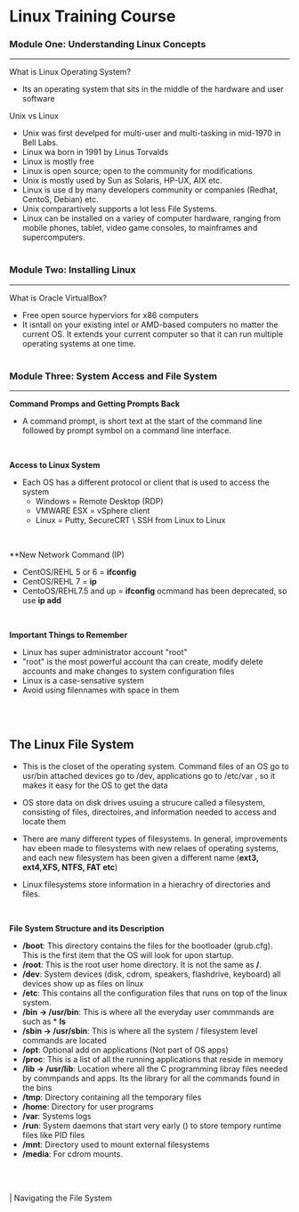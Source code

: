 # Linux Training Course


### Module One: Understanding Linux Concepts
---
What is Linux Operating System?
* Its an operating system that sits in the middle of the hardware and user software  

Unix vs Linux 
* Unix was first develped for multi-user and multi-tasking in mid-1970 in Bell Labs. 
* Linux wa born in 1991  by Linus Torvalds
* Linux is mostly free
* Linux is open source; open to the community for modifications
* Unix is mostly used by Sun as Solaris, HP-UX, AIX etc. 
* Linux is use d by many developers community or companies (Redhat, CentoS, Debian) etc. 
* Unix comparartively supports a lot less File Systems. 
* Linux can be installed on a variey of computer hardware, ranging from mobile phones, tablet, video game consoles, to mainframes and supercomputers. 
<br><br>
### Module Two: Installing Linux
---
What is Oracle VirtualBox? 
* Free open source hyperviors for x86 computers 
* It isntall on your existing intel or AMD-based computers no matter the current OS. It extends your current computer so that it can run multiple operating systems at one time. 
<br><br>
### Module Three: System Access and File System
---


**Command Promps and Getting Prompts Back**
* A command prompt, is short text at the start of the command line followed by prompt symbol on a command line interface. 

<br>

**Access to Linux System**
* Each OS has a different protocol or client that is used to access the system
    * Windows = Remote Desktop (RDP)
    * VMWARE ESX = vSphere client 
    * Linux = Putty, SecureCRT \ SSH from Linux to Linux

<br>

**New Network Command (IP)
* CentOS/REHL 5 or 6  = **ifconfig**
* CentOS/REHL 7 = **ip**
* CentoOS/REHL7.5 and up = **ifconfig** ocmmand has been deprecated, so use **ip add**

<br> 


**Important Things to Remember**
* Linux has super administrator account "root"
* "root" is the most powerful account tha can create, modify delete accounts and make changes to system configuration files
* Linux is a case-sensative system
* Avoid using filennames with space in them

<br> <br>

## The Linux File System
* This is the closet of the operating system. Command files of an OS go to usr/bin attached devices go to /dev, applications go to /etc/var , so it makes it easy for the OS to get the data

* OS store data on disk drives usuing a strucure called a filesystem, consisting of files, directoires, and information needed to access and locate them 
* There are many different types of filesystems. In general, improvements hav ebeen made to filesystems with new relaes of operating systems, and each new filesystem has been given a different name (**ext3, ext4,XFS, NTFS, FAT etc**)
* Linux filesystems store information in a hierachry of directories and files.

<br>

**File System Structure and its Description**

* **/boot**: This directory contains the files for the bootloader (grub.cfg). This is the first item that the OS will look for upon startup. <br>
* **/root**: This is the root user home directory. It is not the same as **/**. <br> 
* **/dev**:  System devices (disk, cdrom, speakers, flashdrive, keyboard) all devices show up as files on linux <br>
* **/etc**: This contains all the configuration files that runs on top of the linux system.  <br>
* **/bin -> /usr/bin**:  This is where all the everyday user commmands are such as * **ls** <br>
* **/sbin -> /usr/sbin**: This is where all the system / filesystem level commands are located <br>
* **/opt**: Optional add on applications (Not part of OS apps)
* **/proc**: This is a list of all the running applications that reside in memory
* **/lib -> /usr/lib**: Location where all the C programming libray files needed by commpands and apps. Its the library for all the commands found in the bins 
* **/tmp**: Directory containing all the temporary files
* **/home**: Directory for user programs
* **/var**: Systems logs 
* **/run**: System daemons that start very early () to store tempory runtime files like PID files
* **/mnt**: Directory used to mount external filesystems
* **/media**: For cdrom mounts. 

<br><br>

| Navigating the File System